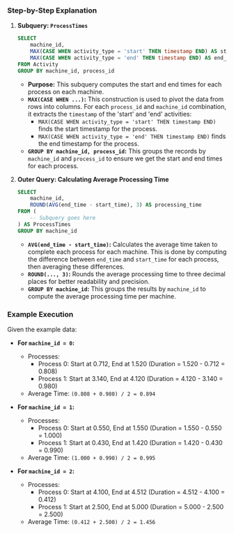 ### Step-by-Step Explanation

1. **Subquery: `ProcessTimes`**

   ```sql
   SELECT 
       machine_id, 
       MAX(CASE WHEN activity_type = 'start' THEN timestamp END) AS start_time, 
       MAX(CASE WHEN activity_type = 'end' THEN timestamp END) AS end_time
   FROM Activity
   GROUP BY machine_id, process_id
   ```

   - **Purpose:** This subquery computes the start and end times for each process on each machine.
   - **`MAX(CASE WHEN ...)`:** This construction is used to pivot the data from rows into columns. For each `process_id` and `machine_id` combination, it extracts the `timestamp` of the 'start' and 'end' activities:
     - `MAX(CASE WHEN activity_type = 'start' THEN timestamp END)` finds the start timestamp for the process.
     - `MAX(CASE WHEN activity_type = 'end' THEN timestamp END)` finds the end timestamp for the process.
   - **`GROUP BY machine_id, process_id`:** This groups the records by `machine_id` and `process_id` to ensure we get the start and end times for each process.

2. **Outer Query: Calculating Average Processing Time**

   ```sql
   SELECT 
       machine_id, 
       ROUND(AVG(end_time - start_time), 3) AS processing_time
   FROM (
       -- Subquery goes here
   ) AS ProcessTimes
   GROUP BY machine_id
   ```

   - **`AVG(end_time - start_time)`:** Calculates the average time taken to complete each process for each machine. This is done by computing the difference between `end_time` and `start_time` for each process, then averaging these differences.
   - **`ROUND(..., 3)`:** Rounds the average processing time to three decimal places for better readability and precision.
   - **`GROUP BY machine_id`:** This groups the results by `machine_id` to compute the average processing time per machine.

### Example Execution

Given the example data:

- **For `machine_id = 0`:**
  - Processes:
    - Process 0: Start at 0.712, End at 1.520 (Duration = 1.520 - 0.712 = 0.808)
    - Process 1: Start at 3.140, End at 4.120 (Duration = 4.120 - 3.140 = 0.980)
  - Average Time: `(0.808 + 0.980) / 2 = 0.894`

- **For `machine_id = 1`:**
  - Processes:
    - Process 0: Start at 0.550, End at 1.550 (Duration = 1.550 - 0.550 = 1.000)
    - Process 1: Start at 0.430, End at 1.420 (Duration = 1.420 - 0.430 = 0.990)
  - Average Time: `(1.000 + 0.990) / 2 = 0.995`

- **For `machine_id = 2`:**
  - Processes:
    - Process 0: Start at 4.100, End at 4.512 (Duration = 4.512 - 4.100 = 0.412)
    - Process 1: Start at 2.500, End at 5.000 (Duration = 5.000 - 2.500 = 2.500)
  - Average Time: `(0.412 + 2.500) / 2 = 1.456`
